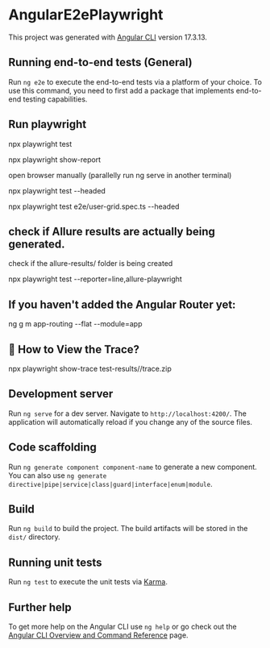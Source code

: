 # AngularE2ePlaywright

This project was generated with [Angular CLI](https://github.com/angular/angular-cli) version 17.3.13.

## Running end-to-end tests (General)

Run `ng e2e` to execute the end-to-end tests via a platform of your choice. To use this command, you need to first add a package that implements end-to-end testing capabilities.

## Run playwright

npx playwright test

npx playwright show-report

open browser manually (parallelly run ng serve in another terminal)

npx playwright test --headed

npx playwright test e2e/user-grid.spec.ts --headed


## check if Allure results are actually being generated.

check if the allure-results/ folder is being created 

npx playwright test --reporter=line,allure-playwright

## If you haven't added the Angular Router yet:

ng g m app-routing --flat --module=app

## 🌟 How to View the Trace?

npx playwright show-trace test-results/<your-test-folder>/trace.zip


## Development server

Run `ng serve` for a dev server. Navigate to `http://localhost:4200/`. The application will automatically reload if you change any of the source files.

## Code scaffolding

Run `ng generate component component-name` to generate a new component. You can also use `ng generate directive|pipe|service|class|guard|interface|enum|module`.

## Build

Run `ng build` to build the project. The build artifacts will be stored in the `dist/` directory.

## Running unit tests

Run `ng test` to execute the unit tests via [Karma](https://karma-runner.github.io).


## Further help

To get more help on the Angular CLI use `ng help` or go check out the [Angular CLI Overview and Command Reference](https://angular.io/cli) page.
